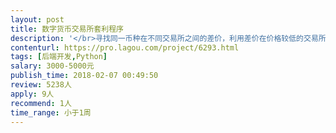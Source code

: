 ```yaml
---                
layout: post       
title: 数字货币交易所套利程序           
description: '</br>寻找同一币种在不同交易所之间的差价，利用差价在价格较低的交易所买入，在价格较高的交易所卖出，实现套利功能。交易所开放了api，通过访问api实现程序自动化交易。</br>'     
contenturl: https://pro.lagou.com/project/6293.html      
tags: [后端开发,Python]            
salary: 3000-5000元          
publish_time: 2018-02-07 00:49:50         
review: 5238人                   
apply: 9人                   
recommend: 1人                   
time_range: 小于1周              
---                 
```

